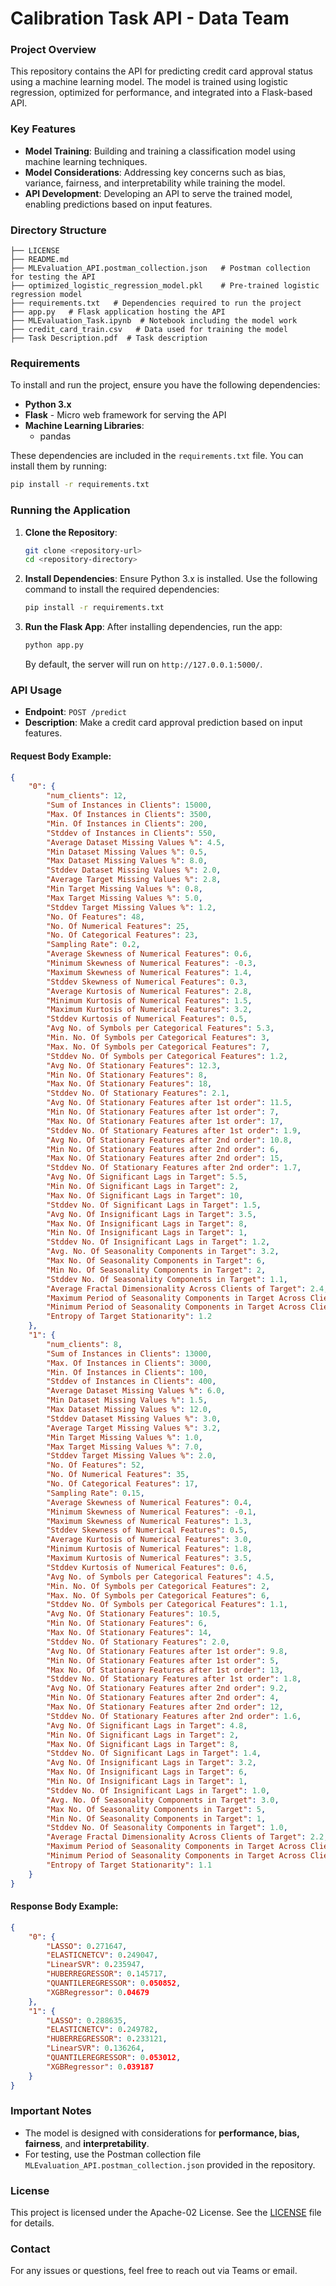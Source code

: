 # Calibration Task API - Data Team

### Project Overview

This repository contains the API for predicting credit card approval status using a machine learning model. The model is trained using logistic regression, optimized for performance, and integrated into a Flask-based API.

### Key Features
- **Model Training**: Building and training a classification model using machine learning techniques.
- **Model Considerations**: Addressing key concerns such as bias, variance, fairness, and interpretability while training the model.
- **API Development**: Developing an API to serve the trained model, enabling predictions based on input features.

### Directory Structure
```
├── LICENSE
├── README.md
├── MLEvaluation_API.postman_collection.json   # Postman collection for testing the API
├── optimized_logistic_regression_model.pkl    # Pre-trained logistic regression model
├── requirements.txt   # Dependencies required to run the project
├── app.py   # Flask application hosting the API
├── MLEvaluation_Task.ipynb  # Notebook including the model work
├── credit_card_train.csv   # Data used for training the model  
├── Task Description.pdf  # Task description
```

### Requirements
To install and run the project, ensure you have the following dependencies:
- **Python 3.x**
- **Flask** - Micro web framework for serving the API
- **Machine Learning Libraries**:
  - pandas

These dependencies are included in the `requirements.txt` file. You can install them by running:

```bash
pip install -r requirements.txt
```

### Running the Application

1. **Clone the Repository**:
   ```bash
   git clone <repository-url>
   cd <repository-directory>
   ```

2. **Install Dependencies**:
   Ensure Python 3.x is installed. Use the following command to install the required dependencies:
   ```bash
   pip install -r requirements.txt
   ```

3. **Run the Flask App**:
   After installing dependencies, run the app:
   ```bash
   python app.py
   ```
   By default, the server will run on `http://127.0.0.1:5000/`.

### API Usage

- **Endpoint**: `POST /predict`
- **Description**: Make a credit card approval prediction based on input features.

#### Request Body Example:
```json
{
    "0": {
        "num_clients": 12,
        "Sum of Instances in Clients": 15000,
        "Max. Of Instances in Clients": 3500,
        "Min. Of Instances in Clients": 200,
        "Stddev of Instances in Clients": 550,
        "Average Dataset Missing Values %": 4.5,
        "Min Dataset Missing Values %": 0.5,
        "Max Dataset Missing Values %": 8.0,
        "Stddev Dataset Missing Values %": 2.0,
        "Average Target Missing Values %": 2.8,
        "Min Target Missing Values %": 0.8,
        "Max Target Missing Values %": 5.0,
        "Stddev Target Missing Values %": 1.2,
        "No. Of Features": 48,
        "No. Of Numerical Features": 25,
        "No. Of Categorical Features": 23,
        "Sampling Rate": 0.2,
        "Average Skewness of Numerical Features": 0.6,
        "Minimum Skewness of Numerical Features": -0.3,
        "Maximum Skewness of Numerical Features": 1.4,
        "Stddev Skewness of Numerical Features": 0.3,
        "Average Kurtosis of Numerical Features": 2.8,
        "Minimum Kurtosis of Numerical Features": 1.5,
        "Maximum Kurtosis of Numerical Features": 3.2,
        "Stddev Kurtosis of Numerical Features": 0.5,
        "Avg No. of Symbols per Categorical Features": 5.3,
        "Min. No. Of Symbols per Categorical Features": 3,
        "Max. No. Of Symbols per Categorical Features": 7,
        "Stddev No. Of Symbols per Categorical Features": 1.2,
        "Avg No. Of Stationary Features": 12.3,
        "Min No. Of Stationary Features": 8,
        "Max No. Of Stationary Features": 18,
        "Stddev No. Of Stationary Features": 2.1,
        "Avg No. Of Stationary Features after 1st order": 11.5,
        "Min No. Of Stationary Features after 1st order": 7,
        "Max No. Of Stationary Features after 1st order": 17,
        "Stddev No. Of Stationary Features after 1st order": 1.9,
        "Avg No. Of Stationary Features after 2nd order": 10.8,
        "Min No. Of Stationary Features after 2nd order": 6,
        "Max No. Of Stationary Features after 2nd order": 15,
        "Stddev No. Of Stationary Features after 2nd order": 1.7,
        "Avg No. Of Significant Lags in Target": 5.5,
        "Min No. Of Significant Lags in Target": 2,
        "Max No. Of Significant Lags in Target": 10,
        "Stddev No. Of Significant Lags in Target": 1.5,
        "Avg No. Of Insignificant Lags in Target": 3.5,
        "Max No. Of Insignificant Lags in Target": 8,
        "Min No. Of Insignificant Lags in Target": 1,
        "Stddev No. Of Insignificant Lags in Target": 1.2,
        "Avg. No. Of Seasonality Components in Target": 3.2,
        "Max No. Of Seasonality Components in Target": 6,
        "Min No. Of Seasonality Components in Target": 2,
        "Stddev No. Of Seasonality Components in Target": 1.1,
        "Average Fractal Dimensionality Across Clients of Target": 2.4,
        "Maximum Period of Seasonality Components in Target Across Clients": 10,
        "Minimum Period of Seasonality Components in Target Across Clients": 3,
        "Entropy of Target Stationarity": 1.2
    },
    "1": {
        "num_clients": 8,
        "Sum of Instances in Clients": 13000,
        "Max. Of Instances in Clients": 3000,
        "Min. Of Instances in Clients": 100,
        "Stddev of Instances in Clients": 400,
        "Average Dataset Missing Values %": 6.0,
        "Min Dataset Missing Values %": 1.5,
        "Max Dataset Missing Values %": 12.0,
        "Stddev Dataset Missing Values %": 3.0,
        "Average Target Missing Values %": 3.2,
        "Min Target Missing Values %": 1.0,
        "Max Target Missing Values %": 7.0,
        "Stddev Target Missing Values %": 2.0,
        "No. Of Features": 52,
        "No. Of Numerical Features": 35,
        "No. Of Categorical Features": 17,
        "Sampling Rate": 0.15,
        "Average Skewness of Numerical Features": 0.4,
        "Minimum Skewness of Numerical Features": -0.1,
        "Maximum Skewness of Numerical Features": 1.3,
        "Stddev Skewness of Numerical Features": 0.5,
        "Average Kurtosis of Numerical Features": 3.0,
        "Minimum Kurtosis of Numerical Features": 1.8,
        "Maximum Kurtosis of Numerical Features": 3.5,
        "Stddev Kurtosis of Numerical Features": 0.6,
        "Avg No. of Symbols per Categorical Features": 4.5,
        "Min. No. Of Symbols per Categorical Features": 2,
        "Max. No. Of Symbols per Categorical Features": 6,
        "Stddev No. Of Symbols per Categorical Features": 1.1,
        "Avg No. Of Stationary Features": 10.5,
        "Min No. Of Stationary Features": 6,
        "Max No. Of Stationary Features": 14,
        "Stddev No. Of Stationary Features": 2.0,
        "Avg No. Of Stationary Features after 1st order": 9.8,
        "Min No. Of Stationary Features after 1st order": 5,
        "Max No. Of Stationary Features after 1st order": 13,
        "Stddev No. Of Stationary Features after 1st order": 1.8,
        "Avg No. Of Stationary Features after 2nd order": 9.2,
        "Min No. Of Stationary Features after 2nd order": 4,
        "Max No. Of Stationary Features after 2nd order": 12,
        "Stddev No. Of Stationary Features after 2nd order": 1.6,
        "Avg No. Of Significant Lags in Target": 4.8,
        "Min No. Of Significant Lags in Target": 2,
        "Max No. Of Significant Lags in Target": 8,
        "Stddev No. Of Significant Lags in Target": 1.4,
        "Avg No. Of Insignificant Lags in Target": 3.2,
        "Max No. Of Insignificant Lags in Target": 6,
        "Min No. Of Insignificant Lags in Target": 1,
        "Stddev No. Of Insignificant Lags in Target": 1.0,
        "Avg. No. Of Seasonality Components in Target": 3.0,
        "Max No. Of Seasonality Components in Target": 5,
        "Min No. Of Seasonality Components in Target": 1,
        "Stddev No. Of Seasonality Components in Target": 1.0,
        "Average Fractal Dimensionality Across Clients of Target": 2.2,
        "Maximum Period of Seasonality Components in Target Across Clients": 9,
        "Minimum Period of Seasonality Components in Target Across Clients": 2,
        "Entropy of Target Stationarity": 1.1
    }
}
```

#### Response Body Example:
```json
{
    "0": {
        "LASSO": 0.271647,
        "ELASTICNETCV": 0.249047,
        "LinearSVR": 0.235947,
        "HUBERREGRESSOR": 0.145717,
        "QUANTILEREGRESSOR": 0.050852,
        "XGBRegressor": 0.04679
    },
    "1": {
        "LASSO": 0.288635,
        "ELASTICNETCV": 0.249782,
        "HUBERREGRESSOR": 0.233121,
        "LinearSVR": 0.136264,
        "QUANTILEREGRESSOR": 0.053012,
        "XGBRegressor": 0.039187
    }
}
```

### Important Notes
- The model is designed with considerations for **performance, bias, fairness**, and **interpretability**.
- For testing, use the Postman collection file `MLEvaluation_API.postman_collection.json` provided in the repository.

### License
This project is licensed under the Apache-02 License. See the [LICENSE](LICENSE) file for details.

### Contact
For any issues or questions, feel free to reach out via Teams or email.
